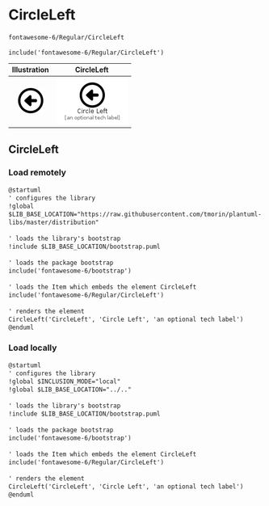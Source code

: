 # CircleLeft


```text
fontawesome-6/Regular/CircleLeft
```

```text
include('fontawesome-6/Regular/CircleLeft')
```



| Illustration | CircleLeft |
| :---: | :---: |
| ![illustration for Illustration](../../fontawesome-6/Regular/CircleLeft.png) | ![illustration for CircleLeft](../../fontawesome-6/Regular/CircleLeft.Local.png) |




## CircleLeft

### Load remotely
```plantuml
@startuml
' configures the library
!global $LIB_BASE_LOCATION="https://raw.githubusercontent.com/tmorin/plantuml-libs/master/distribution"

' loads the library's bootstrap
!include $LIB_BASE_LOCATION/bootstrap.puml

' loads the package bootstrap
include('fontawesome-6/bootstrap')

' loads the Item which embeds the element CircleLeft
include('fontawesome-6/Regular/CircleLeft')

' renders the element
CircleLeft('CircleLeft', 'Circle Left', 'an optional tech label')
@enduml
```

### Load locally
```plantuml
@startuml
' configures the library
!global $INCLUSION_MODE="local"
!global $LIB_BASE_LOCATION="../.."

' loads the library's bootstrap
!include $LIB_BASE_LOCATION/bootstrap.puml

' loads the package bootstrap
include('fontawesome-6/bootstrap')

' loads the Item which embeds the element CircleLeft
include('fontawesome-6/Regular/CircleLeft')

' renders the element
CircleLeft('CircleLeft', 'Circle Left', 'an optional tech label')
@enduml
```

